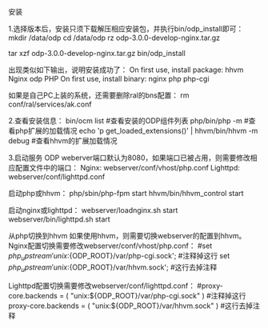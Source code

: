 安装



1.选择版本后，安装只须下载解压相应安装包，并执行bin/odp_install即可：
mkdir /data/odp
cd /data/odp
rz odp-3.0.0-develop-nginx.tar.gz

tar xzf odp-3.0.0-develop-nginx.tar.gz
bin/odp_install

出现类似如下输出，说明安装成功了：
On first use, install package: hhvm Nginx odp PHP
On first use, install binary: nginx php php-cgi


如果是自己PC上装的系统，还需要删除ral的bns配置：
rm conf/ral/services/ak.conf



2.查看安装信息：
bin/ocm list    #查看安装的ODP组件列表
php/bin/php -m  #查看php扩展的加载情况
echo 'p get_loaded_extensions()' | hhvm/bin/hhvm -m debug  #查看hhvm的扩展加载情况




3.启动服务
ODP weberver端口默认为8080，如果端口已被占用，则需要修改相应配置文件中的端口：
Nginx: webserver/conf/vhost/php.conf
Lighttpd: webserver/conf/lighttpd.conf

启动php或hhvm：
php/sbin/php-fpm start
hhvm/bin/hhvm_control start

启动nginx或lighttpd：
webserver/loadnginx.sh start
webserver/bin/lighttpd.sh start


从php切换到hhvm
如果使用hhvm，则需要切换webserver的配置到hhvm。Nginx配置切换需要修改webserver/conf/vhost/php.conf：
    #set $php_upstream 'unix:${ODP_ROOT}/var/php-cgi.sock';   #注释掉这行
    set $php_upstream 'unix:${ODP_ROOT}/var/hhvm.sock';           #这行去掉注释

Lighttpd配置切换需要修改webserver/conf/lighttpd.conf：
  #proxy-core.backends = ( "unix:${ODP_ROOT}/var/php-cgi.sock" )  #注释掉这行
  proxy-core.backends = ( "unix:${ODP_ROOT}/var/hhvm.sock" )          #这行去掉注释





